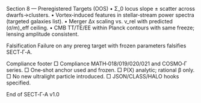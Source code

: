Section 8 — Preregistered Targets (OOS)
• Σ_0 locus slope ± scatter across dwarfs→clusters.
• Vortex‑induced features in stellar‑stream power spectra (targeted galaxies list).
• Merger Δx scaling vs. v_rel with predicted (σ/m)_eff ceiling.
• CMB TT/TE/EE within Planck contours with same freeze; lensing amplitude consistent.

Falsification
Failure on any prereg target with frozen parameters falsifies SECT‑Γ‑A.

Compliance footer
□ Compliance MATH‑018/019/020/021 and COSMO‑Γ series. □ One‑shot anchor used and frozen. □ P(X) analytic; rational β only. □ No new ultralight particle introduced. □ JSON/CLASS/HALO hooks specified.

End of SECT‑Γ‑A v1.0